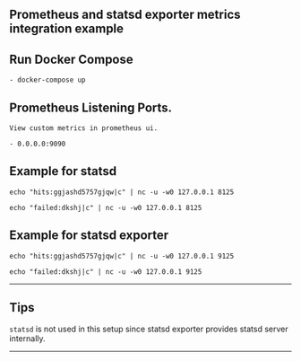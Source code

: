 
Prometheus and statsd exporter metrics integration example
----------------------------------------------------------

## Run Docker Compose

    - docker-compose up

## Prometheus Listening Ports.

    View custom metrics in prometheus ui.

    - 0.0.0.0:9090

## Example for statsd

    echo "hits:ggjashd5757gjqw|c" | nc -u -w0 127.0.0.1 8125

    echo "failed:dkshj|c" | nc -u -w0 127.0.0.1 8125

## Example for statsd exporter

    echo "hits:ggjashd5757gjqw|c" | nc -u -w0 127.0.0.1 9125

    echo "failed:dkshj|c" | nc -u -w0 127.0.0.1 9125

--------------------------------------------------------------------------------

## Tips

`statsd` is not used in this setup since statsd exporter provides statsd server internally.

--------------------------------------------------------------------------------
